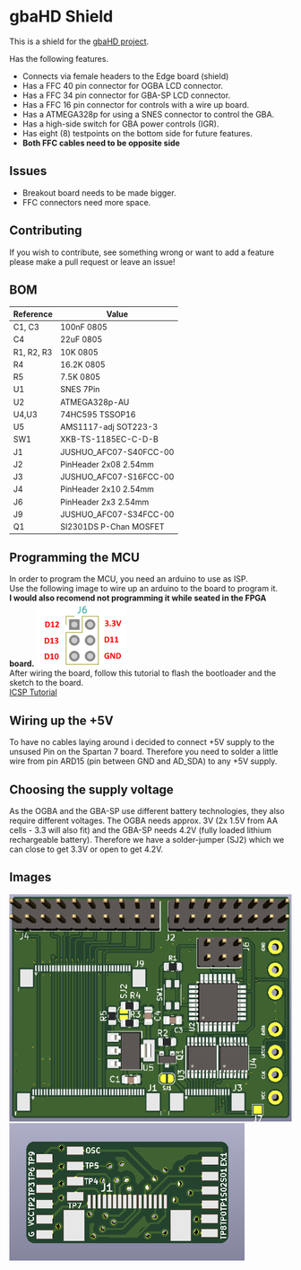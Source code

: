 # gbaHD Shield
This is a shield for the [gbaHD project](https://github.com/zwenergy/gbaHD).  

Has the following features.
- Connects via female headers to the Edge board (shield)
- Has a FFC 40 pin connector for OGBA LCD connector.
- Has a FFC 34 pin connector for GBA-SP LCD connector.
- Has a FFC 16 pin connector for controls with a wire up board.
- Has a ATMEGA328p for using a SNES connector to control the GBA.
- Has a high-side switch for GBA power controls (IGR).
- Has eight (8) testpoints on the bottom side for future features.
- **Both FFC cables need to be opposite side**

## Issues
- Breakout board needs to be made bigger.
- FFC connectors need more space.

## Contributing
If you wish to contribute, see something wrong or want to add a feature please make a pull request or leave an issue!

## BOM
|Reference	|Value							|
|---------	|--------						|
|C1, C3			|100nF 0805							|
|C4			|22uF 0805							|
|R1, R2, R3			|10K 0805								|
|R4			|16.2K 0805								|
|R5			|7.5K 0805								|
|U1			|SNES 7Pin						|
|U2			|ATMEGA328p-AU					|
|U4,U3		|74HC595 TSSOP16			|
|U5			|AMS1117-adj SOT223-3						|
|SW1			|XKB-TS-1185EC-C-D-B			|
|J1			|JUSHUO_AFC07-S40FCC-00		|
|J2			|PinHeader 2x08 2.54mm		|
|J3			|JUSHUO_AFC07-S16FCC-00		|
|J4			|PinHeader 2x10 2.54mm		|
|J6			|PinHeader 2x3 2.54mm		|
|J9			|JUSHUO_AFC07-S34FCC-00		|
|Q1			|SI2301DS P-Chan MOSFET		|

## Programming the MCU
In order to program the MCU, you need an arduino to use as ISP.  
Use the following image to wire up an arduino to the board to program it.  
**I would also recomend not programming it while seated in the FPGA board.**
![PCB](./static/icsp.png "Wireup")  
After wiring the board, follow this tutorial to flash the bootloader and the sketch to the board.  
[ICSP Tutorial](https://www.arduino.cc/en/pmwiki.php?n=Tutorial/ArduinoISP)

## Wiring up the +5V
To have no cables laying around i decided to connect +5V supply to the unsused Pin on the Spartan 7 board.
Therefore you need to solder a little wire from pin ARD15 (pin between GND and AD_SDA) to any +5V supply.

## Choosing the supply voltage
As the OGBA and the GBA-SP use different battery technologies, they also require different voltages.
The OGBA needs approx. 3V (2x 1.5V from AA cells - 3.3 will also fit) and the GBA-SP needs 4.2V (fully loaded lithium rechargeable battery).
Therefore we have a solder-jumper (SJ2) which we can close to get 3.3V or open to get 4.2V.

## Images
![PCB](./static/pcb.png "PCB")
![Breakout](./static/breakout.png "Breakout PCB")
